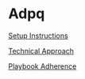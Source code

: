 # Adpq

[Setup Instructions](SETUP.md)

[Technical Approach](TECHNICAL_APPROACH.md)

[Playbook Adherence](PLAYBOOK_ADHERENCE.md)

